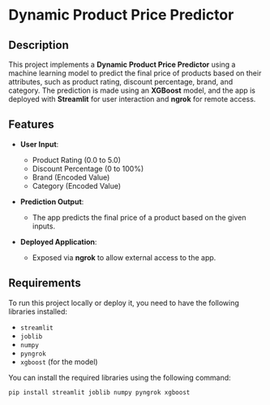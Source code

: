# Dynamic Product Price Predictor

## Description

This project implements a **Dynamic Product Price Predictor** using a machine learning model to predict the final price of products based on their attributes, such as product rating, discount percentage, brand, and category. The prediction is made using an **XGBoost** model, and the app is deployed with **Streamlit** for user interaction and **ngrok** for remote access.

## Features

- **User Input**: 
  - Product Rating (0.0 to 5.0)
  - Discount Percentage (0 to 100%)
  - Brand (Encoded Value)
  - Category (Encoded Value)
  
- **Prediction Output**: 
  - The app predicts the final price of a product based on the given inputs.
  
- **Deployed Application**:
  - Exposed via **ngrok** to allow external access to the app.

## Requirements

To run this project locally or deploy it, you need to have the following libraries installed:

- `streamlit`
- `joblib`
- `numpy`
- `pyngrok`
- `xgboost` (for the model)

You can install the required libraries using the following command:

```bash
pip install streamlit joblib numpy pyngrok xgboost
